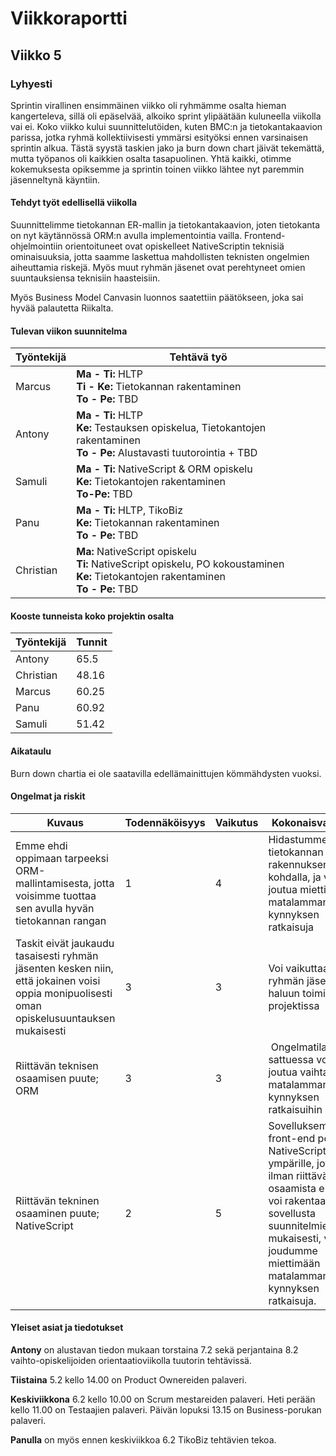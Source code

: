 # Viikkoraportti
## Viikko 5
### Lyhyesti

Sprintin virallinen ensimmäinen viikko oli ryhmämme osalta hieman kangerteleva, sillä oli epäselvää, alkoiko sprint ylipäätään kuluneella viikolla vai ei. Koko viikko kului suunnittelutöiden, kuten BMC:n ja tietokantakaavion parissa, jotka ryhmä kollektiivisesti ymmärsi esityöksi ennen varsinaisen sprintin alkua. Tästä syystä taskien jako ja burn down chart jäivät tekemättä, mutta työpanos oli kaikkien osalta tasapuolinen. Yhtä kaikki, otimme kokemuksesta opiksemme ja sprintin toinen viikko lähtee nyt paremmin jäsenneltynä käyntiin.

#### Tehdyt työt edellisellä viikolla

Suunnittelimme tietokannan ER-mallin ja tietokantakaavion, joten tietokanta on nyt käytännössä ORM:n avulla implementointia vailla. Frontend-ohjelmointiin orientoituneet ovat opiskelleet NativeScriptin teknisiä ominaisuuksia, jotta saamme laskettua mahdollisten teknisten ongelmien aiheuttamia riskejä. Myös muut ryhmän jäsenet ovat perehtyneet omien suuntauksiensa teknisiin haasteisiin.

Myös Business Model Canvasin luonnos saatettiin päätökseen, joka sai hyvää palautetta Riikalta.

#### Tulevan viikon suunnitelma

Työntekijä | Tehtävä työ
-----|-----
Marcus | **Ma - Ti:** HLTP <br> **Ti - Ke:** Tietokannan rakentaminen <br> **To - Pe:** TBD
Antony | **Ma - Ti:** HLTP <br> **Ke:** Testauksen opiskelua, Tietokantojen rakentaminen <br> **To - Pe:** Alustavasti tuutorointia + TBD
Samuli | **Ma - Ti:** NativeScript & ORM opiskelu  <br> **Ke:** Tietokantojen rakentaminen <br> **To-Pe:** TBD
Panu | **Ma - Ti:** HLTP, TikoBiz <br> **Ke:** Tietokannan rakentaminen <br> **To - Pe:** TBD
Christian | **Ma:** NativeScript opiskelu <br> **Ti:** NativeScript opiskelu, PO kokoustaminen <br> **Ke:** Tietokantojen rakentaminen <br> **To - Pe:** TBD

#### Kooste tunneista koko projektin osalta

Työntekijä | Tunnit
---|---
Antony | 65.5
Christian | 48.16
Marcus | 60.25
Panu | 60.92
Samuli | 51.42

#### Aikataulu

Burn down chartia ei ole saatavilla edellämainittujen kömmähdysten vuoksi.

#### Ongelmat ja riskit

Kuvaus | Todennäköisyys | Vaikutus | Kokonaisvaikutus
----|----|----|----
Emme ehdi oppimaan tarpeeksi ORM-mallintamisesta, jotta voisimme tuottaa sen avulla hyvän tietokannan rangan | 1 | 4 | Hidastumme tietokannan rakennuksen kohdalla, ja voimme joutua miettimään matalamman kynnyksen ratkaisuja
Taskit eivät jaukaudu tasaisesti ryhmän jäsenten kesken niin, että jokainen voisi oppia monipuolisesti oman opiskelusuuntauksen mukaisesti | 3 | 3 | Voi vaikuttaa ryhmän jäsenten haluun toimia projektissa
Riittävän teknisen osaamisen puute; ORM | 3 | 3 | Ongelmatilanteiden sattuessa voimme joutua vaihtamaan matalamman kynnyksen ratkaisuihin
Riittävän tekninen osaaminen puute; NativeScript | 2 | 5 | Sovelluksemme front-end perustuu NativeScriptin ympärille, joten ilman riittävää osaamista emme voi rakentaa sovellusta suunnitelmien mukaisesti, vaan joudumme miettimään matalamman kynnyksen ratkaisuja.

#### Yleiset asiat ja tiedotukset

**Antony** on alustavan tiedon mukaan torstaina 7.2 sekä perjantaina 8.2 vaihto-opiskelijoiden orientaatioviikolla tuutorin tehtävissä. 

**Tiistaina** 5.2 kello 14.00 on Product Ownereiden palaveri.

**Keskiviikkona** 6.2 kello 10.00 on Scrum mestareiden palaveri. Heti perään kello 11.00 on Testaajien palaveri. Päivän lopuksi 13.15 on Business-porukan palaveri.

**Panulla** on myös ennen keskiviikkoa 6.2 TikoBiz tehtävien tekoa.